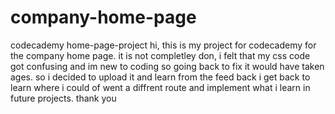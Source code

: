 # company-home-page

codecademy home-page-project hi, this is my project for codecademy for the company home page. it is not completley don, i felt that my css code got confusing and im new to coding so going back to fix it would have taken ages. so i decided to upload it and learn from the feed back i get back to learn where i could of went a diffrent route and implement what i learn in future projects. thank you
